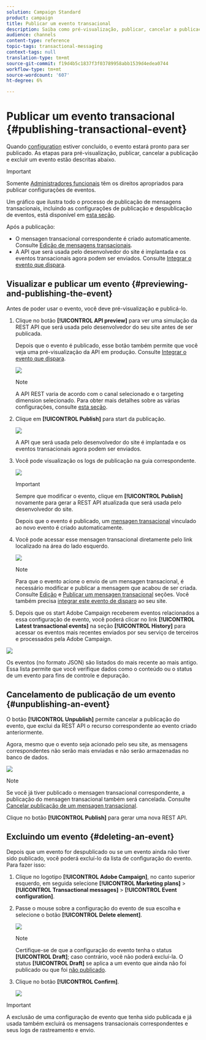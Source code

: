 ```yaml
---
solution: Campaign Standard
product: campaign
title: Publicar um evento transacional
description: Saiba como pré-visualização, publicar, cancelar a publicação e excluir uma configuração de evento transacional.
audience: channels
content-type: reference
topic-tags: transactional-messaging
context-tags: null
translation-type: tm+mt
source-git-commit: f19d4b5c1837f3f03789958abb1539d4edea0744
workflow-type: tm+mt
source-wordcount: '607'
ht-degree: 6%

---
```



# Publicar um evento transacional {#publishing-transactional-event}

Quando [configuration](../../channels/using/configuring-transactional-event.md) estiver concluído, o evento estará pronto para ser publicado. As etapas para pré-visualização, publicar, cancelar a publicação e excluir um evento estão descritas abaixo.

>[!IMPORTANT]
>
>Somente [Administradores funcionais](../../administration/using/users-management.md#functional-administrators) <!--being part of the **[!UICONTROL All]** [organizational unit](../../administration/using/organizational-units.md) -->têm os direitos apropriados para publicar configurações de eventos.

Um gráfico que ilustra todo o processo de publicação de mensagens transacionais, incluindo as configurações de publicação e despublicação de eventos, está disponível em [esta seção](../../channels/using/publishing-transactional-message.md).

Após a publicação:
* O mensagen transacional correspondente é criado automaticamente. Consulte [Edição de mensagens transacionais](../../channels/using/editing-transactional-message.md).
* A API que será usada pelo desenvolvedor do site é implantada e os eventos transacionais agora podem ser enviados. Consulte [Integrar o evento que dispara](../../channels/using/getting-started-with-transactional-msg.md#integrate-event-trigger).

## Visualizar e publicar um evento {#previewing-and-publishing-the-event}

Antes de poder usar o evento, você deve pré-visualização e publicá-lo.

1. Clique no botão **[!UICONTROL API preview]** para ver uma simulação da REST API que será usada pelo desenvolvedor do seu site antes de ser publicada.

   Depois que o evento é publicado, esse botão também permite que você veja uma pré-visualização da API em produção. Consulte [Integrar o evento que dispara](../../channels/using/getting-started-with-transactional-msg.md#integrate-event-trigger).

   ![](assets/message-center_api_preview.png)

   >[!NOTE]
   >
   >A API REST varia de acordo com o canal selecionado e o targeting dimension selecionado. Para obter mais detalhes sobre as várias configurações, consulte [esta seção](../../channels/using/configuring-transactional-event.md#transactional-event-specific-configurations).

1. Clique em **[!UICONTROL Publish]** para start da publicação.

   ![](assets/message-center_pub.png)

   A API que será usada pelo desenvolvedor do site é implantada e os eventos transacionais agora podem ser enviados.

1. Você pode visualização os logs de publicação na guia correspondente.

   ![](assets/message-center_logs.png)

   >[!IMPORTANT]
   >
   >Sempre que modificar o evento, clique em **[!UICONTROL Publish]** novamente para gerar a REST API atualizada que será usada pelo desenvolvedor do site.

   Depois que o evento é publicado, um [mensagen transacional](../../channels/using/editing-transactional-message.md) vinculado ao novo evento é criado automaticamente.

1. Você pode acessar esse mensagen transacional diretamente pelo link localizado na área do lado esquerdo.

   ![](assets/message-center_messagegeneration.png)

   >[!NOTE]
   >
   >Para que o evento acione o envio de um mensagen transacional, é necessário modificar e publicar a mensagem que acabou de ser criada. Consulte [Edição](../../channels/using/editing-transactional-message.md) e [Publicar um mensagen transacional](../../channels/using/publishing-transactional-message.md) seções. Você também precisa [integrar este evento de disparo](../../channels/using/getting-started-with-transactional-msg.md#integrate-event-trigger) ao seu site.

1. Depois que os start Adobe Campaign receberem eventos relacionados a essa configuração de evento, você poderá clicar no link **[!UICONTROL Latest transactional events]** na seção **[!UICONTROL History]** para acessar os eventos mais recentes enviados por seu serviço de terceiros e processados pela Adobe Campaign.

![](assets/message-center_latest-events.png)

Os eventos (no formato JSON) são listados do mais recente ao mais antigo. Essa lista permite que você verifique dados como o conteúdo ou o status de um evento para fins de controle e depuração.

## Cancelamento de publicação de um evento {#unpublishing-an-event}

O botão **[!UICONTROL Unpublish]** permite cancelar a publicação do evento, que exclui da REST API o recurso correspondente ao evento criado anteriormente.

Agora, mesmo que o evento seja acionado pelo seu site, as mensagens correspondentes não serão mais enviadas e não serão armazenadas no banco de dados.

![](assets/message-center_unpublish.png)

>[!NOTE]
>
>Se você já tiver publicado o mensagen transacional correspondente, a publicação do mensagen transacional também será cancelada. Consulte [Cancelar publicação de um mensagen transacional](../../channels/using/publishing-transactional-message.md#unpublishing-a-transactional-message).

Clique no botão **[!UICONTROL Publish]** para gerar uma nova REST API.

<!--## Transactional messaging publication process {#transactional-messaging-pub-process}

The chart below illustrates the transactional messaging publication process.

![](assets/message-center_pub-process.png)

For more on publishing, pausing and unpublishing a transactional message, see [this section](../../channels/using/publishing-transactional-message.md).-->

## Excluindo um evento {#deleting-an-event}

Depois que um evento for despublicado ou se um evento ainda não tiver sido publicado, você poderá excluí-lo da lista de configuração do evento. Para fazer isso:

1. Clique no logotipo **[!UICONTROL Adobe Campaign]**, no canto superior esquerdo, em seguida selecione **[!UICONTROL Marketing plans]** > **[!UICONTROL Transactional messages]** > **[!UICONTROL Event configuration]**.
1. Passe o mouse sobre a configuração do evento de sua escolha e selecione o botão **[!UICONTROL Delete element]**.

   ![](assets/message-center_delete-button.png)

   >[!NOTE]
   >
   >Certifique-se de que a configuração do evento tenha o status **[!UICONTROL Draft]**; caso contrário, você não poderá excluí-la. O status **[!UICONTROL Draft]** se aplica a um evento que ainda não foi publicado ou que foi [não publicado](#unpublishing-an-event).

1. Clique no botão **[!UICONTROL Confirm]**.

   ![](assets/message-center_delete-confirm.png)

>[!IMPORTANT]
>
>A exclusão de uma configuração de evento que tenha sido publicada e já usada também excluirá os mensagens transacionais correspondentes e seus logs de rastreamento e envio.
